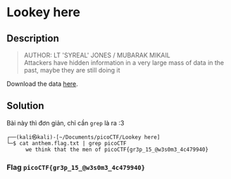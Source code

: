 # Lookey here
## Description
> AUTHOR: LT 'SYREAL' JONES / MUBARAK MIKAIL        
> Attackers have hidden information in a very large mass of data in the past, maybe they are still doing it      

Download the data [here](https://artifacts.picoctf.net/c/294/anthem.flag.txt).

## Solution
Bài này thì đơn giản, chỉ cần `grep` là ra :3  
```
┌──(kali㉿kali)-[~/Documents/picoCTF/Lookey here]
└─$ cat anthem.flag.txt | grep picoCTF
      we think that the men of picoCTF{gr3p_15_@w3s0m3_4c479940}
```
### Flag `picoCTF{gr3p_15_@w3s0m3_4c479940}`
